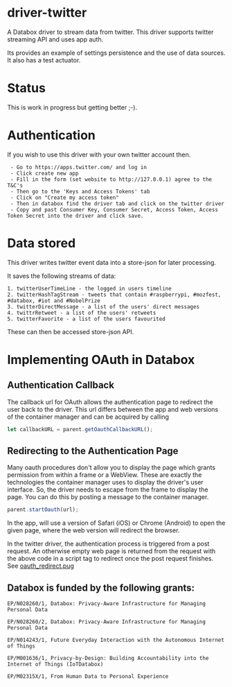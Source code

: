# driver-twitter

A Databox driver to stream data from twitter. This driver supports twitter streaming API and uses app auth.

Its provides an example of settings persistence and the use of data sources. It also has a test actuator.


# Status

This is work in progress but getting better ;-).

# Authentication

If you wish to use this driver with your own twitter account then.

     - Go to https://apps.twitter.com/ and log in
     - Click create new app
     - Fill in the form (set website to http://127.0.0.1) agree to the T&C's
     - Then go to the 'Keys and Access Tokens' tab
     - Click on "Create my access token"
     - Then in databox find the driver tab and click on the twitter driver
     - Copy and past Consumer Key, Consumer Secret, Access Token, Access Token Secret into the driver and click save.

# Data stored
This driver writes twitter event data into a store-json for later processing.

It saves the following streams of data:

    1. twitterUserTimeLine - the logged in users timeline
    2. twitterHashTagStream - tweets that contain #raspberrypi, #mozfest, #databox, #iot and #NobelPrize
    3. twitterDirectMessage - a list of the users' direct messages
    4. twittrRetweet - a list of the users' retweets
    5. twitterFavorite - a list of the users favourited

These can then be accessed store-json API.


# Implementing OAuth in Databox


## Authentication Callback

The callback url for OAuth allows the authentication page to redirect the user
back to the driver. This url differs between the app and web versions of the container manager and can be acquired by calling

```javascript
let callbackURL = parent.getOauthCallbackURL();
```

## Redirecting to the Authentication Page

Many oauth procedures don't allow you to display the page which grants permission from within a frame or a WebView.
These are exactly the technologies the container manager uses to display the driver's user interface. So, the driver
needs to escape from the frame to display the page. You can do this by posting a message to the container manager.

```javascript
parent.startOauth(url);
```

In the app, will use a version of Safari (iOS) or Chrome (Android) to open the given page, where the web version will
redirect the browser.

In the twitter driver, the authentication process is triggered from a post request. An otherwise empty web page is
returned from the request with the above code in a script tag to redirect once the post request finishes. 
See [oauth_redirect.pug](src/views.oauth_redirect.pug)

## Databox is funded by the following grants:

```
EP/N028260/1, Databox: Privacy-Aware Infrastructure for Managing Personal Data

EP/N028260/2, Databox: Privacy-Aware Infrastructure for Managing Personal Data

EP/N014243/1, Future Everyday Interaction with the Autonomous Internet of Things

EP/M001636/1, Privacy-by-Design: Building Accountability into the Internet of Things (IoTDatabox)

EP/M02315X/1, From Human Data to Personal Experience

```